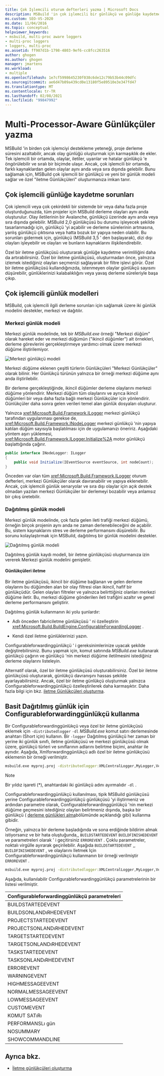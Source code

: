 ```yaml
---
title: Çok Işlemcili oturum defterleri yazma | Microsoft Docs
description: MSBuild 'in çok işlemcili bir günlükçü ve günlüğe kaydetme modeli sağladığını ve özel "iletme Günlükçüleri" oluşturmanıza imkan tanır.
ms.custom: SEO-VS-2020
ms.date: 11/04/2016
ms.topic: conceptual
helpviewer_keywords:
- msbuild, multi-proc aware loggers
- multi-proc loggers
- loggers, multi-proc
ms.assetid: ff987d1b-1798-4803-9ef6-cc8fcc263516
author: ghogen
ms.author: ghogen
manager: jmartens
ms.workload:
- multiple
ms.openlocfilehash: 1e7cf5998645230f038c6de12c79b53b44c09dfc
ms.sourcegitcommit: ae6d47b09a439cd0e13180f5e89510e3e347fd47
ms.translationtype: MT
ms.contentlocale: tr-TR
ms.lasthandoff: 02/08/2021
ms.locfileid: "99847992"
---
```

# <a name="write-multi-processor-aware-loggers"></a>Multi-Processor-Aware Günlükçüler yazma

MSBuild 'in birden çok işlemciyi destekleme yeteneği, proje derleme süresini azaltabilir, ancak olay günlüğü oluşturmak için karmaşıklık de ekler. Tek işlemcili bir ortamda, olaylar, iletiler, uyarılar ve hatalar günlükçü 'e öngörülebilir ve sıralı bir biçimde ulaşır. Ancak, çok işlemcili bir ortamda, farklı kaynaklardan gelen olaylar aynı anda veya sıra dışında gelebilir. Bunu sağlamak için, MSBuild çok işlemcili bir günlükçü ve yeni bir günlük modeli sağlar ve özel "iletme Günlükçüleri" oluşturmanıza imkan tanır.

## <a name="multi-processor-logging-challenges"></a>Çok işlemcili günlüğe kaydetme sorunları

 Çok işlemcili veya çok çekirdekli bir sistemde bir veya daha fazla proje oluşturduğunuzda, tüm projeler için MSBuild derleme olayları aynı anda oluşturulur. Olay iletilerinin bir Avalanche, günlükçü üzerinde aynı anda veya sıra dışında gelebilir. MSBuild 2,0 günlükçüsü bu durumu işleyecek şekilde tasarlanmadığı için, günlükçü 'yi açabilir ve derleme sürelerinin artmasına, yanlış günlükçü çıktısına veya hatta bozuk bir yapıya neden olabilir. Bu sorunları gidermek için, günlükçü (MSBuild 3,5 ' den başlayarak), dizi dışı olayları işleyebilir ve olayları ve bunların kaynaklarını ilişkilendirebilir.

 Özel bir iletme günlükçüsü oluşturarak günlüğe kaydetme verimliliğini daha da artırabilirsiniz. Özel bir iletme günlükçüsü, oluşturmadan önce, yalnızca izlemek istediğiniz olayları seçmenizi sağlayarak bir filtre işlevi görür. Özel bir iletme günlükçüsü kullandığınızda, istenmeyen olaylar günlükçü sayısını düşürebilir, günlüklerinizi kalabalıklığını veya yavaş derleme süreleriyle başa çıkıp.

## <a name="multi-processor-logging-models"></a>Çok işlemcili günlük modelleri

 MSBuild, çok işlemcili ilgili derleme sorunları için sağlamak üzere iki günlük modelini destekler, merkezi ve dağıtılır.

### <a name="central-logging-model"></a>Merkezi günlük modeli

 Merkezi günlük modelinde, tek bir *MSBuild.exe* örneği "Merkezi düğüm" olarak hareket eder ve merkezi düğümün ("ikincil düğümler") alt örnekleri, derleme görevlerini gerçekleştirmeye yardımcı olmak üzere merkezi düğüme iliştirilemiyor.

 ![Merkezi günlükçü modeli](../msbuild/media/centralnode.png "Merkezileştirme düğümü")

 Merkezi düğüme eklenen çeşitli türlerin Günlükçüleri "Merkezi Günlükçüler" olarak bilinir. Her Günlükçü türünün yalnızca bir örneği merkezi düğüme aynı anda iliştirilebilir.

 Bir derleme gerçekleştiğinde, ikincil düğümler derleme olaylarını merkezi düğüme yönlendirir. Merkezi düğüm tüm olaylarını ve ayrıca ikincil düğümleri bir veya daha fazla bağlı merkezi Günlükçüler için yönlendirir. Günlükçüler daha sonra gelen verileri temel alan günlük dosyaları oluşturur.

 Yalnızca <xref:Microsoft.Build.Framework.ILogger> merkezi günlükçü tarafından uygulanması gerekse de, <xref:Microsoft.Build.Framework.INodeLogger> merkezi günlükçü 'nin yapıya katılan düğüm sayısıyla başlatılması için de uygulamanızı öneririz. Aşağıdaki yöntem aşırı yüklemesi, <xref:Microsoft.Build.Framework.ILogger.Initialize%2A> motor günlükçü başlattığında çağırır.

```csharp
public interface INodeLogger: ILogger
{
    public void Initialize(IEventSource eventSource, int nodeCount);
}
```

 Önceden var olan tüm <xref:Microsoft.Build.Framework.ILogger> oturum defterleri, merkezi Günlükçüler olarak davranabilir ve yapıya eklenebilir. Ancak, çok işlemcili günlük senaryolar ve sıra dışı olaylar için açık destek olmadan yazılan merkezi Günlükçüler bir derlemeyi bozabilir veya anlamsız bir çıkış üretebilir.

### <a name="distributed-logging-model"></a>Dağıtılmış günlük modeli

 Merkezi günlük modelinde, çok fazla gelen ileti trafiği merkezi düğümü, örneğin birçok projenin aynı anda ne zaman derlenebileceğini de açabilir. Bu, sistem kaynaklarını stres ve derleme performansını düşürebilir. Bu sorunu kolaylaştırmak için MSBuild, dağıtılmış bir günlük modelini destekler.

 ![Dağıtılmış günlük modeli](../msbuild/media/distnode.png "DistNode")

 Dağıtılmış günlük kaydı modeli, bir iletme günlükçüsü oluşturmanıza izin vererek Merkezi günlük modelini genişletir.

#### <a name="forwarding-loggers"></a>Günlükçüleri iletme

 Bir iletme günlükçüsü, ikincil bir düğüme bağlanan ve gelen derleme olaylarını bu düğümden alan bir olay filtresi olan ikincil, hafif bir günlükçüdür. Gelen olayları filtreler ve yalnızca belirttiğiniz olanları merkezi düğüme iletir. Bu, merkezi düğüme gönderilen ileti trafiğini azaltır ve genel derleme performansını geliştirir.

 Dağıtılmış günlük kullanmanın iki yolu şunlardır:

- Adlı önceden fabriciletme günlükçüsü ' ni özelleştirin <xref:Microsoft.Build.BuildEngine.ConfigurableForwardingLogger> .

- Kendi özel iletme günlüklerinizi yazın.

Configurableforwardinggünlükçü ' i gereksinimlerinize uyacak şekilde değiştirebilirsiniz. Bunu yapmak için, komut satırında *MSBuild.exe* kullanarak günlükçü çağırın ve günlükçü 'nin merkezi düğüme iletilmesini istediğiniz derleme olaylarını listeleyin.

Alternatif olarak, özel bir iletme günlükçüsü oluşturabilirsiniz. Özel bir iletme günlükçüsü oluşturarak, günlükçü davranışını hassas şekilde ayarlayabilirsiniz. Ancak, özel bir iletme günlükçü oluşturmak yalnızca Configurableforwardinggünlükçü özelleştirilerek daha karmaşıktır. Daha fazla bilgi için bkz. [iletme Günlükçüleri oluşturma](../msbuild/creating-forwarding-loggers.md).

## <a name="using-the-configurableforwardinglogger-for-simple-distributed-logging"></a>Basit Dağıtılmış günlük için Configurableforwardinggünlükçü kullanma

 Bir Configurableforwardinggünlükçü veya özel bir iletme günlükçüsü eklemek için `-distributedlogger` `-dl` *MSBuild.exe* komut satırı derlemesinde anahtarı (Short için) kullanın. Bir `-logger` Dağıtılmış günlükçü her zaman bir yerine iki günlük sınıfı, iletme günlükçüsü ve merkezi günlükçüsü olmak üzere, günlükçü türleri ve sınıflarının adlarını belirtme biçimi, anahtar ile aynıdır. Aşağıda, Xmlforwardinggünlükçü adlı özel bir iletme günlükçüsü eklemenin bir örneği verilmiştir.

```cmd
msbuild.exe myproj.proj -distributedlogger:XMLCentralLogger,MyLogger,Version=1.0.2,Culture=neutral*XMLForwardingLogger,MyLogger,Version=1.0.2,Culture=neutral
```

> [!NOTE]
> Bir yıldız işareti (*), anahtardaki iki günlükçü adını ayırmalıdır `-dl` .

 Configurableforwardinggünlükçü kullanılması, tipik MSBuild günlükçüsü yerine Configurableforwardinggünlükçü günlükçüsü 'yi iliştirmeniz ve ardından parametre olarak, Configurableforwardinggünlükçü 'nin merkezi düğüme geçmesini istediğiniz olayları belirtmeniz dışında, başka bir günlükçü ( [derleme günlükleri alma](../msbuild/obtaining-build-logs-with-msbuild.md)bölümünde açıklandığı gibi) kullanma gibidir.

 Örneğin, yalnızca bir derleme başladığında ve sona erdiğinde bildirim almak istiyorsanız ve bir hata oluştuğunda,, `BUILDSTARTEDEVENT` `BUILDFINISHEDEVENT` ve parametreleri olarak ' i geçitirsiniz `ERROREVENT` . Çoklu parametreler, noktalı virgülle ayırarak geçirilebilir. Aşağıda `BUILDSTARTEDEVENT` ,, `BUILDFINISHEDEVENT` , ve olaylarını Iletmek Için Configurableforwardinggünlükçü kullanmanın bir örneği verilmiştir `ERROREVENT` .

```cmd
msbuild.exe myproj.proj -distributedlogger:XMLCentralLogger,MyLogger,Version=1.0.2,Culture=neutral*ConfigureableForwardingLogger,C:\My.dll;BUILDSTARTEDEVENT; BUILDFINISHEDEVENT;ERROREVENT
```

 Aşağıda, kullanılabilir Configurableforwardinggünlükçü parametrelerinin bir listesi verilmiştir.

|Configurableforwardinggünlükçü parametreleri|
| - |
|BUILDSTARTEDEVENT|
|BUILDSONLANDıRHEDEVENT|
|PROJECTSTARTEDEVENT|
|PROJECTSONLANDıRHEDEVENT|
|TARGETSTARTEDEVENT|
|TARGETSONLANDıRHEDEVENT|
|TASKSTARTEDEVENT|
|TASKSONLANDıRHEDEVENT|
|ERROREVENT|
|WARNINGEVENT|
|HIGHMESSAGEEVENT|
|NORMALMESSAGEEVENT|
|LOWMESSAGEEVENT|
|CUSTOMEVENT|
|KOMUT SATıRı|
|PERFORMANSLı gün|
|NOSUMMARY|
|SHOWCOMMANDLINE|

## <a name="see-also"></a>Ayrıca bkz.

- [İletme günlükçüleri oluşturma](../msbuild/creating-forwarding-loggers.md)